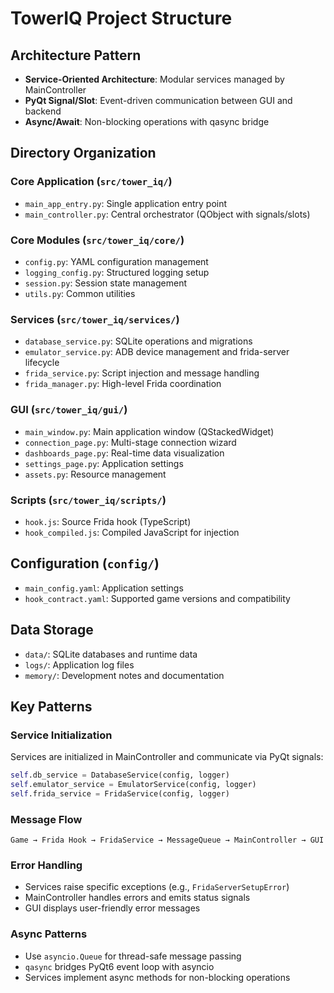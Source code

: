 # TowerIQ Project Structure

## Architecture Pattern
- **Service-Oriented Architecture**: Modular services managed by MainController
- **PyQt Signal/Slot**: Event-driven communication between GUI and backend
- **Async/Await**: Non-blocking operations with qasync bridge

## Directory Organization

### Core Application (`src/tower_iq/`)
- `main_app_entry.py`: Single application entry point
- `main_controller.py`: Central orchestrator (QObject with signals/slots)

### Core Modules (`src/tower_iq/core/`)
- `config.py`: YAML configuration management
- `logging_config.py`: Structured logging setup
- `session.py`: Session state management
- `utils.py`: Common utilities

### Services (`src/tower_iq/services/`)
- `database_service.py`: SQLite operations and migrations
- `emulator_service.py`: ADB device management and frida-server lifecycle
- `frida_service.py`: Script injection and message handling
- `frida_manager.py`: High-level Frida coordination

### GUI (`src/tower_iq/gui/`)
- `main_window.py`: Main application window (QStackedWidget)
- `connection_page.py`: Multi-stage connection wizard
- `dashboards_page.py`: Real-time data visualization
- `settings_page.py`: Application settings
- `assets.py`: Resource management

### Scripts (`src/tower_iq/scripts/`)
- `hook.js`: Source Frida hook (TypeScript)
- `hook_compiled.js`: Compiled JavaScript for injection

## Configuration (`config/`)
- `main_config.yaml`: Application settings
- `hook_contract.yaml`: Supported game versions and compatibility

## Data Storage
- `data/`: SQLite databases and runtime data
- `logs/`: Application log files
- `memory/`: Development notes and documentation

## Key Patterns

### Service Initialization
Services are initialized in MainController and communicate via PyQt signals:
```python
self.db_service = DatabaseService(config, logger)
self.emulator_service = EmulatorService(config, logger)
self.frida_service = FridaService(config, logger)
```

### Message Flow
```
Game → Frida Hook → FridaService → MessageQueue → MainController → GUI
```

### Error Handling
- Services raise specific exceptions (e.g., `FridaServerSetupError`)
- MainController handles errors and emits status signals
- GUI displays user-friendly error messages

### Async Patterns
- Use `asyncio.Queue` for thread-safe message passing
- `qasync` bridges PyQt6 event loop with asyncio
- Services implement async methods for non-blocking operations